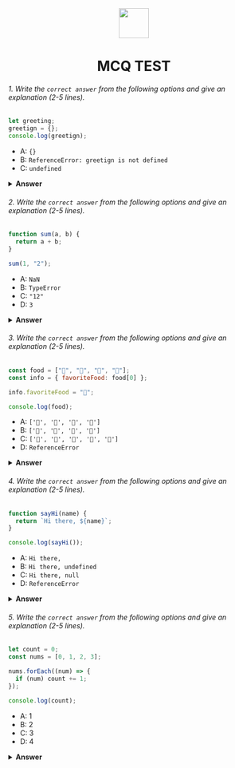 <div align="center">
  <img height="60" src="https://edurev.gumlet.io/AllImages/original/ApplicationImages/CourseImages/944e5d47-8c55-4a89-91e5-22ab5f2798fc_CI.png">
  <h1>MCQ TEST</h1>
</div>

###### 1. Write the `correct answer` from the following options and give an explanation (2-5 lines).

```javascript
let greeting;
greetign = {};
console.log(greetign);
```

- A: `{}`
- B: `ReferenceError: greetign is not defined`
- C: `undefined`

<details><summary><b>Answer</b></summary>
<p>

#### Answer: B

<i>Answer is B, let greeting;: This line declares a variable named greeting using the let keyword. It is undefined because it value not assign.

greetign = {};: This Line is wrong because in the question you type greeting so its also wrong.

console.log(greetign);: greetign is not defined so I cann't get value, Then it give me the error. </i>

</p>
</details>

###### 2. Write the `correct answer` from the following options and give an explanation (2-5 lines).

```javascript
function sum(a, b) {
  return a + b;
}

sum(1, "2");
```

- A: `NaN`
- B: `TypeError`
- C: `"12"`
- D: `3`

<details><summary><b>Answer</b></summary>
<p>

#### Answer: C

<i>The function sum takes two parameters, a and b. When you call sum(1, "2"), JavaScript performs type coercion to convert the number 1 and the string "2" into a common type for addition. It converts 1 to a string and then concatenates them, resulting in the string "12" as the return value.</i>

</p>
</details>

###### 3. Write the `correct answer` from the following options and give an explanation (2-5 lines).

```javascript
const food = ["🍕", "🍫", "🥑", "🍔"];
const info = { favoriteFood: food[0] };

info.favoriteFood = "🍝";

console.log(food);
```

- A: `['🍕', '🍫', '🥑', '🍔']`
- B: `['🍝', '🍫', '🥑', '🍔']`
- C: `['🍝', '🍕', '🍫', '🥑', '🍔']`
- D: `ReferenceError`

<details><summary><b>Answer</b></summary>
<p>

#### Answer: A

<i>The code first creates an array food with four emoji elements. Then, it creates an object info with a property favoriteFood that initially references the first element of the food array ("🍕"). Later, it updates info.favoriteFood to "🍝", but this does not affect the original food array. So, when you log food, it remains unchanged, and the output is ['🍕', '🍫', '🥑', '🍔'].</i>

</p>
</details>

###### 4. Write the `correct answer` from the following options and give an explanation (2-5 lines).

```javascript
function sayHi(name) {
  return `Hi there, ${name}`;
}

console.log(sayHi());
```

- A: `Hi there,`
- B: `Hi there, undefined`
- C: `Hi there, null`
- D: `ReferenceError`

<details><summary><b>Answer</b></summary>
<p>

#### Answer: B

<i>The sayHi function expects one argument name, but when you call sayHi() without passing an argument, it will use undefined as the value of name. Therefore, the function returns "Hi there, undefined", and that's what gets logged.</i>

</p>
</details>

###### 5. Write the `correct answer` from the following options and give an explanation (2-5 lines).

```javascript
let count = 0;
const nums = [0, 1, 2, 3];

nums.forEach((num) => {
  if (num) count += 1;
});

console.log(count);
```

- A: 1
- B: 2
- C: 3
- D: 4

<details><summary><b>Answer</b></summary>
<p>

#### Answer: B

<i>The code initializes a variable count to 0 and an array nums with four numbers. It then uses forEach to iterate through the nums array. The if (num) condition checks if the num is truthy (not equal to 0). For each truthy num, count is incremented by 1. Since three out of the four numbers in the array are truthy (1, 2, and 3), count becomes 3, and that's what gets logged. So, the answer is 3.</i>

</p>
</details>
